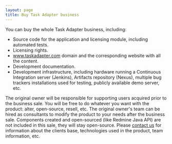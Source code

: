 ```yaml
---
layout: page
title: Buy Task Adapter business
---
```


You can buy the whole Task Adapter business, including:

* Source code for the application and licensing module, including automated tests.
* Licensing rights.
* www.taskadapter.com domain and the corresponding website with all the content.
* Development documentation.
* Development infrastructure, including hardware running a Continuous Integration server (Jenkins),
Artifacts repository (Nexus), multiple bug trackers installations used for testing, publicly available demo server, etc.

The original owner will be responsible for supporting users acquired prior to the business sale.
You will be free to do whatever you want with the product: alter, open-source, resell, etc.
The original owner's team can be hired as consultants to modify the product to your needs after the business sale.
Components created and open-sourced (like Redmine Java API) are not included in this sale, they will stay open-source.
Please <a title="Contacts" href="/contacts">contact us</a> for information about the clients
 base, technologies used in the product, team information, etc.
